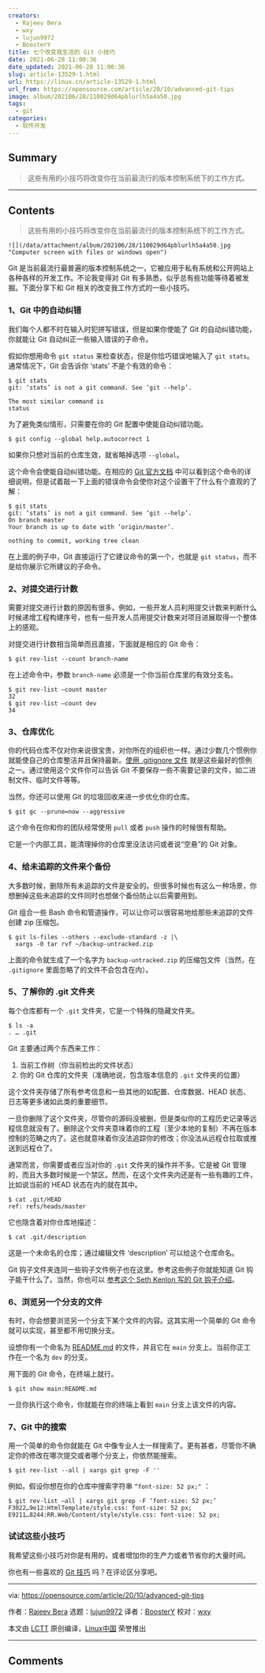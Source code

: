 ```yaml
---
creators:
  - Rajeev Bera
  - wxy
  - lujun9972
  - BoosterY
title: 七个改变我生活的 Git 小技巧
date: 2021-06-28 11:00:36
date_updated: 2021-06-28 11:00:36
slug: article-13529-1.html
url: https://linux.cn/article-13529-1.html
url_from: https://opensource.com/article/20/10/advanced-git-tips
image: album/202106/28/110029d64pblurlh5a4a50.jpg
tags:
  - git
categories:
  - 软件开发
---
```


## Summary

> 这些有用的小技巧将改变你在当前最流行的版本控制系统下的工作方式。

***

<!-- more -->

## Contents

> 
> 这些有用的小技巧将改变你在当前最流行的版本控制系统下的工作方式。
> 
> 
> 

`![](/data/attachment/album/202106/28/110029d64pblurlh5a4a50.jpg "Computer screen with files or windows open")`

Git 是当前最流行最普遍的版本控制系统之一，它被应用于私有系统和公开网站上各种各样的开发工作。不论我变得对 Git 有多熟悉，似乎总有些功能等待着被发掘。下面分享下和 Git 相关的改变我工作方式的一些小技巧。

### 1、Git 中的自动纠错

我们每个人都不时在输入时犯拼写错误，但是如果你使能了 Git 的自动纠错功能，你就能让 Git 自动纠正一些输入错误的子命令。

假如你想用命令 `git status` 来检查状态，但是你恰巧错误地输入了 `git stats`。通常情况下，Git 会告诉你 ‘stats’ 不是个有效的命令：

```shell
$ git stats
git: ‘stats’ is not a git command. See ‘git --help’.

The most similar command is
status
```

为了避免类似情形，只需要在你的 Git 配置中使能自动纠错功能。

```shell
$ git config --global help.autocorrect 1
```

如果你只想对当前的仓库生效，就省略掉选项 `--global`。

这个命令会使能自动纠错功能。在相应的 [Git 官方文档](https://git-scm.com/book/en/v2/Customizing-Git-Git-Configuration#_code_help_autocorrect_code) 中可以看到这个命令的详细说明，但是试着敲一下上面的错误命令会使你对这个设置干了什么有个直观的了解：

```shell
$ git stats
git: ‘stats’ is not a git command. See ‘git --help’.
On branch master
Your branch is up to date with ‘origin/master’.

nothing to commit, working tree clean
```

在上面的例子中，Git 直接运行了它建议命令的第一个，也就是 `git status`，而不是给你展示它所建议的子命令。

### 2、对提交进行计数

需要对提交进行计数的原因有很多。例如，一些开发人员利用提交计数来判断什么时候递增工程构建序号，也有一些开发人员用提交计数来对项目进展取得一个整体上的感观。

对提交进行计数相当简单而且直接，下面就是相应的 Git 命令：

```shell
$ git rev-list --count branch-name
```

在上述命令中，参数 `branch-name` 必须是一个你当前仓库里的有效分支名。

```shell
$ git rev-list –count master
32
$ git rev-list –count dev
34
```

### 3、仓库优化

你的代码仓库不仅对你来说很宝贵，对你所在的组织也一样。通过少数几个惯例你就能使自己的仓库整洁并且保持最新。[使用 .gitignore 文件](https://opensource.com/article/20/8/dont-ignore-gitignore) 就是这些最好的惯例之一。通过使用这个文件你可以告诉 Git 不要保存一些不需要记录的文件，如二进制文件、临时文件等等。

当然，你还可以使用 Git 的垃圾回收来进一步优化你的仓库。

```shell
$ git gc --prune=now --aggressive
```

这个命令在你和你的团队经常使用 `pull` 或者 `push` 操作的时候很有帮助。

它是一个内部工具，能清理掉你的仓库里没法访问或者说“空悬”的 Git 对象。

### 4、给未追踪的文件来个备份

大多数时候，删除所有未追踪的文件是安全的。但很多时候也有这么一种场景，你想删掉这些未追踪的文件同时也想做个备份防止以后需要用到。

Git 组合一些 Bash 命令和管道操作，可以让你可以很容易地给那些未追踪的文件创建 zip 压缩包。

```shell
$ git ls-files --others --exclude-standard -z |\
  xargs -0 tar rvf ~/backup-untracked.zip
```

上面的命令就生成了一个名字为 `backup-untracked.zip` 的压缩包文件（当然，在 `.gitignore` 里面忽略了的文件不会包含在内）。

### 5、了解你的 .git 文件夹

每个仓库都有一个 `.git` 文件夹，它是一个特殊的隐藏文件夹。

```shell
$ ls -a
. … .git
```

Git 主要通过两个东西来工作：

1. 当前工作树（你当前检出的文件状态）
2. 你的 Git 仓库的文件夹（准确地说，包含版本信息的 `.git` 文件夹的位置）

这个文件夹存储了所有参考信息和一些其他的如配置、仓库数据、HEAD 状态、日志等更多诸如此类的重要细节。

一旦你删除了这个文件夹，尽管你的源码没被删，但是类似你的工程历史记录等远程信息就没有了。删除这个文件夹意味着你的工程（至少本地的复制）不再在版本控制的范畴之内了。这也就意味着你没法追踪你的修改；你没法从远程仓拉取或推送到远程仓了。

通常而言，你需要或者应当对你的 `.git` 文件夹的操作并不多。它是被 Git 管理的，而且大多数时候是一个禁区。然而，在这个文件夹内还是有一些有趣的工件，比如说当前的 HEAD 状态在内的就在其中。

```shell
$ cat .git/HEAD
ref: refs/heads/master
```

它也隐含着对你仓库地描述：

```shell
$ cat .git/description
```

这是一个未命名的仓库；通过编辑文件 ‘description’ 可以给这个仓库命名。

Git 钩子文件夹连同一些钩子文件例子也在这里。参考这些例子你就能知道 Git 钩子能干什么了。当然，你也可以 [参考这个 Seth Kenlon 写的 Git 钩子介绍](https://opensource.com/life/16/8/how-construct-your-own-git-server-part-6)。

### 6、浏览另一个分支的文件

有时，你会想要浏览另一个分支下某个文件的内容。这其实用一个简单的 Git 命令就可以实现，甚至都不用切换分支。

设想你有一个命名为 [README.md](http://README.md) 的文件，并且它在 `main` 分支上。当前你正工作在一个名为 `dev` 的分支。

用下面的 Git 命令，在终端上就行。

```shell
$ git show main:README.md
```

一旦你执行这个命令，你就能在你的终端上看到 `main` 分支上该文件的内容。

### 7、Git 中的搜索

用一个简单的命令你就能在 Git 中像专业人士一样搜索了。更有甚者，尽管你不确定你的修改在哪次提交或者哪个分支上，你依然能搜索。

```shell
$ git rev-list --all | xargs git grep -F ''
```

例如，假设你想在你的仓库中搜索字符串 `“font-size: 52 px;"` ：

```shell
$ git rev-list –all | xargs git grep -F ‘font-size: 52 px;’
F3022…9e12:HtmlTemplate/style.css: font-size: 52 px;
E9211…8244:RR.Web/Content/style/style.css: font-size: 52 px;
```

### 试试这些小技巧

我希望这些小技巧对你是有用的，或者增加你的生产力或者节省你的大量时间。

你也有一些喜欢的 [Git 技巧](https://acompiler.com/git-tips/) 吗？在评论区分享吧。

---

via: <https://opensource.com/article/20/10/advanced-git-tips>

作者：[Rajeev Bera](https://opensource.com/users/acompiler) 选题：[lujun9972](https://github.com/lujun9972) 译者：[BoosterY](https://github.com/BoosterY) 校对：[wxy](https://github.com/wxy)

本文由 [LCTT](https://github.com/LCTT/TranslateProject) 原创编译，[Linux中国](https://linux.cn/) 荣誉推出

***

## Comments
